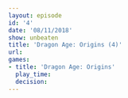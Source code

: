 ```yaml
---
layout: episode
id: '4'
date: '08/11/2018'
show: unbeaten
title: 'Dragon Age: Origins (4)'
url: 
games:
- title: 'Dragon Age: Origins'
  play_time: 
  decision: 
---
```

